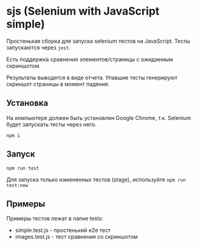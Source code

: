 # sjs (Selenium with JavaScript simple)
Простенькая сборка для запуска selenium тестов на JavaScript.
Тесты запускаются через `jest`.

Есть поддержка сравнения элементов/страницы с ожидаемым скриншотом.

Результаты выводятся в виде отчета. Упавшие тесты генерируют скриншот страницы в момент падения.

## Установка
На компьютере должен быть установлен Google Chrome, т.к. Selenium будет запускать тесты через него.

`npm i`

## Запуск
`npm run test`

Для запуска только измененных тестов (stage), используйте `npm run test:new`

## Примеры
Примеры тестов лежат в папке tests:
- simple.test.js - простенький e2e тест
- images.test.js - тест сравнения со скриншотом
